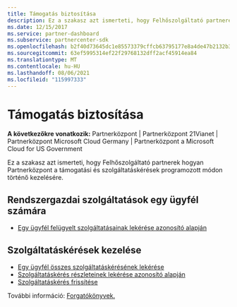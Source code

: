 ```yaml
---
title: Támogatás biztosítása
description: Ez a szakasz azt ismerteti, hogy Felhőszolgáltató partnerek hogyan használhatjak a Partnerközpont a támogatási és szolgáltatáskérések programozott kezelésére.
ms.date: 12/15/2017
ms.service: partner-dashboard
ms.subservice: partnercenter-sdk
ms.openlocfilehash: b2f40d73645dc1e85573379cffcb63795177e8a4de47b2132b3b6fd6ce1a770c
ms.sourcegitcommit: 63ef5995314ef22f29768132dff2acf45914ea84
ms.translationtype: MT
ms.contentlocale: hu-HU
ms.lasthandoff: 08/06/2021
ms.locfileid: "115997333"
---
```

# <a name="provide-support"></a>Támogatás biztosítása

**A következőkre vonatkozik:** Partnerközpont | Partnerközpont 21Vianet | Partnerközpont Microsoft Cloud Germany | Partnerközpont a Microsoft Cloud for US Government

Ez a szakasz azt ismerteti, hogy Felhőszolgáltató partnerek hogyan Partnerközpont a támogatási és szolgáltatáskérések programozott módon történő kezelésére.

## <a name="admin-services-for-a-customer"></a>Rendszergazdai szolgáltatások egy ügyfél számára

- [Egy ügyfél felügyelt szolgáltatásainak lekérése azonosító alapján](get-the-managed-services-for-a-customer-by-id.md)

## <a name="manage-service-requests"></a>Szolgáltatáskérések kezelése

- [Egy ügyfél összes szolgáltatáskérésének lekérése](get-all-service-requests-for-a-customer.md)
- [Szolgáltatáskérés részleteinek lekérése azonosító alapján](get-service-request-details-by-id.md)
- [Szolgáltatáskérés frissítése](update-a-service-request.md)

További információ: [Forgatókönyvek.](scenarios.md)
